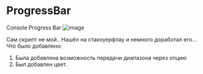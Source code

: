 # ProgressBar
Console Progress Bar 
![image](https://user-images.githubusercontent.com/48886027/198356523-7acb02fc-8c3d-4334-ad20-428254c4737d.png)

Сам скрипт не мой..
Нашёл на стакоуерфлау и немного доработал его...
Что было добавлено: 
1. Была добавлена возможность передачи диапазона через опцию
2. Был добавлен цвет. 
